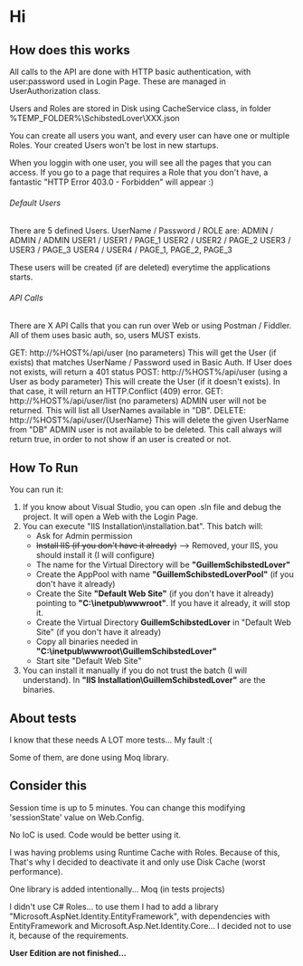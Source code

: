# Hi

## How does this works
All calls to the API are done with HTTP basic authentication, with user:password used in Login Page. These are managed in UserAuthorization class.

Users and Roles are stored in Disk using CacheService class, in folder %TEMP_FOLDER%\SchibstedLover\XXX.json

You can create all users you want, and every user can have one or multiple Roles. Your created Users won't be lost in new startups.

When you loggin with one user, you will see all the pages that you can access. If you go to a page that requires a Role that you don't have, a fantastic "HTTP Error 403.0 - Forbidden" will appear :)


###### Default Users
There are 5 defined Users. UserName / Password / ROLE are:
	ADMIN / ADMIN / ADMIN
	USER1 / USER1 / PAGE_1
	USER2 / USER2 / PAGE_2
	USER3 / USER3 / PAGE_3
	USER4 / USER4 / PAGE_1, PAGE_2, PAGE_3

These users will be created (if are deleted) everytime the applications starts.


###### API Calls
There are X API Calls that you can run over Web or using Postman / Fiddler. All of them uses basic auth, so, users MUST exists.

GET: 	http://%HOST%/api/user (no parameters)
	This will get the User (if exists) that matches UserName / Password used in Basic Auth.
	If User does not exists, will return a 401 status
POST:	http://%HOST%/api/user (using a User as body parameter)
	This will create the User (if it doesn't exists). In that case, it will return an HTTP.Conflict (409) error.
GET:	http://%HOST%/api/user/list (no parameters)
	ADMIN user will not be returned.
	This will list all UserNames available in "DB".
DELETE:	http://%HOST%/api/user/{UserName}
	This will delete the given UserName from "DB"
	ADMIN user is not available to be deleted.
	This call always will return true, in order to not show if an user is created or not.
	
	
## How To Run
You can run it:
1. If you know about Visual Studio, you can open .sln file and debug the project. It will open a Web with the Login Page.
2. You can execute "IIS Installation\installation.bat". This batch will:
   - Ask for Admin permission
   - ~~Install IIS (if you don't have it already)~~ --> Removed, your IIS, you should install it (I will configure)
   - The name for the Virtual Directory will be **"GuillemSchibstedLover"**
   - Create the AppPool with name **"GuillemSchibstedLoverPool"** (if you don't have it already)
   - Create the Site **"Default Web Site"** (if you don't have it already) pointing to **"C:\inetpub\wwwroot"**. If you have it already, it will stop it. 
   - Create the Virtual Directory **GuillemSchibstedLover** in "Default Web Site" (if you don't have it already) 
   - Copy all binaries needed in **"C:\inetpub\wwwroot\GuillemSchibstedLover"**
   - Start site "Default Web Site"
3. You can install it manually if you do not trust the batch (I will understand). In **"IIS Installation\GuillemSchibstedLover"** are the binaries.


## About tests
I know that these needs A LOT more tests... My fault :(

Some of them, are done using Moq library.


## Consider this
Session time is up to 5 minutes. You can change this modifying 'sessionState' value on Web.Config.

No IoC is used. Code would be better using it.

I was having problems using Runtime Cache with Roles. Because of this, That's why I decided to deactivate it and only use Disk Cache (worst performance).

One library is added intentionally... Moq (in tests projects)

I didn't use C# Roles... to use them I had to add a library "Microsoft.AspNet.Identity.EntityFramework", with dependencies with EntityFramework and Microsoft.Asp.Net.Identity.Core... I decided not to use it, because of the requirements.

**User Edition are not finished...**

